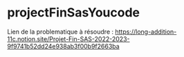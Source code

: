 # projectFinSasYoucode

Lien de la problematique à résoudre :
https://long-addition-11c.notion.site/Projet-Fin-SAS-2022-2023-9f9741b52dd24e938ab3f00b9f2663ba
